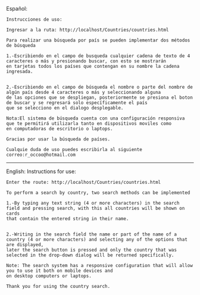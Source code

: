 Español:

	Instrucciones de uso:

	Ingresar a la ruta: http://localhost/Countries/countries.html
	
	Para realizar una búsqueda por país se pueden implementar dos métodos de búsqueda

	1.-Escribiendo en el campo de busqueda cualquier cadena de texto de 4 caracteres o más y presionando buscar, con esto se mostrarán 
	en tarjetas todos los países que contengan en su nombre la cadena ingresada.


	2.-Escribiendo en el campo de búsqueda el nombre o parte del nombre de algún país desde 4 caracteres o más y seleccionando alguna 
	de las opciones que se despliegan, posteriormente se presiona el boton de buscar y se regresará solo específicamente el país 
	que se selecciono en el dialogo desplegable.

	Nota:El sistema de búsqueda cuenta con una configuración responsiva que te permitirá utilizarla tanto en dispositivos moviles como
	en computadoras de escritorio o laptops.

	Gracias por usar la búsqueda de países.

	Cualquie duda de uso puedes escribirla al siguiente correo:r_occoo@hotmail.com
	
--------------------------------------------------------------------------------------------------------------------------------------------------

English:
	Instructions for use:
	
	Enter the route: http://localhost/Countries/countries.html

	To perform a search by country, two search methods can be implemented

	1.-By typing any text string (4 or more characters) in the search field and pressing search, with this all countries will be shown on cards
	that contain the entered string in their name.


	2.-Writing in the search field the name or part of the name of a country (4 or more characters) and selecting any of the options that are displayed,
	later the search button is pressed and only the country that was selected in the drop-down dialog will be returned specifically.

	Note: The search system has a responsive configuration that will allow you to use it both on mobile devices and
	on desktop computers or laptops.

	Thank you for using the country search.
